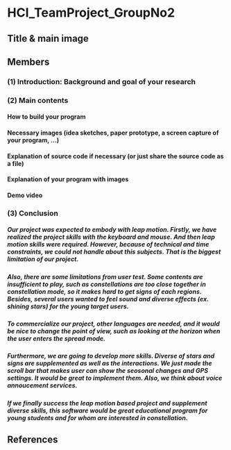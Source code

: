 # HCI_TeamProject_GroupNo2

## Title & main image

## Members

### (1) Introduction: Background and goal of your research

### (2) Main contents

#### How to build your program

#### Necessary images (idea sketches, paper prototype, a screen capture of your program, …)

#### Explanation of source code if necessary (or just share the source code as a file)

#### Explanation of your program with images

#### Demo video

### (3) Conclusion

#####  Our project was expected to embody with leap motion. Firstly, we have realized the project skills with the keyboard and mouse. And then leap motion skills were required. However, because of technical and time constraints, we could not handle about this subjects. That is the biggest limitation of our project. 
      
      
#####  Also, there are some limitations from user test. Some contents are insufficient to play, such as constellations are too close together in constellation mode, so it makes hard to get signs of each regions. Besides, several users wanted to feel sound and diverse effects (ex. shining stars) for the young target users. 
       
       
#####   To commercialize our project, other languages are needed, and it would be nice to change the point of view, such as looking at the horizon when the user enters the spread mode.
       
       
#####   Furthermore, we are going to develop more skills. Diverse of stars and signs are supplemented as well as the interactions. We just made the scroll bar that makes user can show the seosonal changes and GPS settings. It would be great to implement them. Also, we think about voice annoucement services. 
        
        
#####       If we finally success the leap motion based project and supplement diverse skills, this software would be great educational program for young students and for whom are interested in constellation. 
        
        
## References
